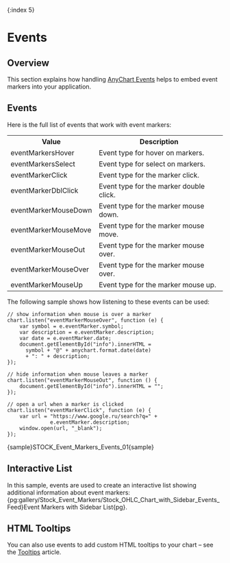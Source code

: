 {:index 5}

# Events

## Overview

This section explains how handling [AnyChart Events](../../Common_Settings/Event_Listeners) helps to embed event markers into your application.

## Events

Here is the full list of events that work with event markers:

<table>
<tr><th>Value</th><th>Description</th></tr>
<tr><td>eventMarkersHover</td><td>Event type for hover on markers.</td></tr>
<tr><td>eventMarkersSelect</td><td>Event type for select on markers.</td></tr>
<tr><td>eventMarkerClick</td><td>Event type for the marker click.</td></tr>
<tr><td>eventMarkerDblClick</td><td>Event type for the marker double click.</td></tr>
<tr><td>eventMarkerMouseDown</td><td>Event type for the marker mouse down.</td></tr>
<tr><td>eventMarkerMouseMove</td><td>Event type for the marker mouse move.</td></tr>
<tr><td>eventMarkerMouseOut</td><td>Event type for the marker mouse over.</td></tr>
<tr><td>eventMarkerMouseOver</td><td>Event type for the marker mouse over.</td></tr>
<tr><td>eventMarkerMouseUp</td><td>Event type for the marker mouse up.</td></tr>
</table>

The following sample shows how listening to these events can be used:

```
// show information when mouse is over a marker
chart.listen("eventMarkerMouseOver", function (e) {
    var symbol = e.eventMarker.symbol;
    var description = e.eventMarker.description;
    var date = e.eventMarker.date;
    document.getElementById("info").innerHTML =
      symbol + "@" + anychart.format.date(date)
      + ": " + description;
});

// hide information when mouse leaves a marker
chart.listen("eventMarkerMouseOut", function () {
    document.getElementById("info").innerHTML = "";
});

// open a url when a marker is clicked
chart.listen("eventMarkerClick", function (e) {
    var url = "https://www.google.ru/search?q=" +
              e.eventMarker.description;
    window.open(url, "_blank");
});
```

{sample}STOCK\_Event\_Markers\_Events\_01{sample}

## Interactive List

In this sample, events are used to create an interactive list showing additional information about event markers: {pg:gallery/Stock_Event_Markers/Stock_OHLC_Chart_with_Sidebar_Events_Feed}Event Markers with Sidebar List{pg}.

## HTML Tooltips

You can also use events to add custom HTML tooltips to your chart – see the [Tooltips](Tooltips) article.